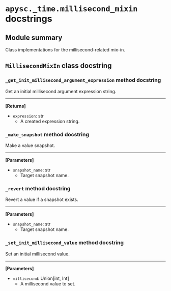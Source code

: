 # `apysc._time.millisecond_mixin` docstrings

## Module summary

Class implementations for the millisecond-related mix-in.

## `MillisecondMixIn` class docstring

### `_get_init_millisecond_argument_expression` method docstring

Get an initial millisecond argument expression string.<hr>

**[Returns]**

- `expression`: str
  - A created expression string.

### `_make_snapshot` method docstring

Make a value snapshot.<hr>

**[Parameters]**

- `snapshot_name`: str
  - Target snapshot name.

### `_revert` method docstring

Revert a value if a snapshot exists.<hr>

**[Parameters]**

- `snapshot_name`: str
  - Target snapshot name.

### `_set_init_millisecond_value` method docstring

Set an initial millisecond value.<hr>

**[Parameters]**

- `millisecond`: Union[int, Int]
  - A millisecond value to set.